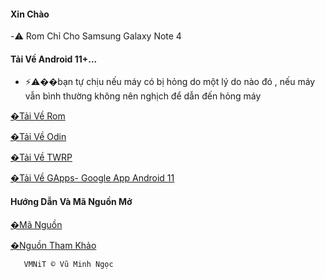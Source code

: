 #### Xin Chào 

 -⚠️ Rom Chỉ Cho Samsung Galaxy Note 4

####    Tải Về Android 11+...

  - ⚡⚠��bạn tự chịu nếu máy có bị hỏng do một lý do nào đó , nếu máy vẫn bình thường không nên nghịch để dẫn đến hỏng máy 
    
    
[�Tải Về Rom](https://sourceforge.net/projects/galaxy-note-4-exynos/files/LineageOS-18.1/)

[�Tải Về Odin](https://odindownloader.com/download/odin3-v3-13-3)

[�Tải Về TWRP](https://sourceforge.net/p/galaxy-note-4-exynos/wiki/TWRP%20Custom%20Recovery%20Guide/)

[�Tải Về GApps- Google App Android 11](https://sourceforge.net/projects/opengapps/files/arm/)


####     Hướng Dẫn Và Mã Nguồn Mở

[�Mã Nguồn](https://github.com/corsicanu/hKtweaks/releases/tag/v2.2.2)


[ �Nguồn Tham Khảo ](https://xdaforums.com/t/exynos-galaxynote4-n910c-u-h-s-l-k-unofficial-lineageos-18-1-6-30-2023.3937956/)


       VMNiT © Vũ Minh Ngọc

